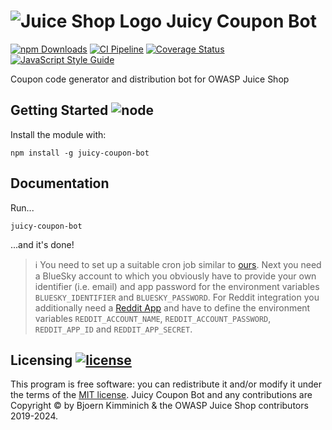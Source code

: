 # ![Juice Shop Logo](https://raw.githubusercontent.com/juice-shop/juicy-coupon-bot/master/JuicyCouponBot_8bit_Avatar.png) Juicy Coupon Bot

[![npm Downloads](https://img.shields.io/npm/dm/juicy-coupon-bot.svg)](https://www.npmjs.com/package/juicy-coupon-bot)
[![CI Pipeline](https://github.com/juice-shop/juicy-coupon-bot/actions/workflows/ci.yml/badge.svg)](https://github.com/juice-shop/juicy-coupon-bot/actions/workflows/ci.yml)
[![Coverage Status](https://coveralls.io/repos/github/juice-shop/juicy-coupon-bot/badge.svg?branch=master)](https://coveralls.io/github/juice-shop/juicy-coupon-bot?branch=master)
[![JavaScript Style Guide](https://img.shields.io/badge/code%20style-standard-brightgreen.svg)](http://standardjs.com/)

Coupon code generator and distribution bot for OWASP Juice Shop

## Getting Started ![node](https://img.shields.io/node/v/juicy-coupon-bot.svg)

Install the module with:

```
npm install -g juicy-coupon-bot
```

## Documentation

Run...

```
juicy-coupon-bot
```

...and it's done!

> :information_source: You need to set up a suitable cron job similar to
> [ours](https://github.com/juice-shop/juicy-coupon-bot/actions?query=workflow%3A%22Monthly+Coupon+Distribution%22).
> Next you need a BlueSky account
> to which you obviously have to provide your own identifier (i.e. email) and app password for
> the environment variables `BLUESKY_IDENTIFIER` and
> `BLUESKY_PASSWORD`. For Reddit integration you additionally
> need a [Reddit App](https://www.reddit.com/prefs/apps) and have to
> define the environment variables `REDDIT_ACCOUNT_NAME`,
> `REDDIT_ACCOUNT_PASSWORD`, `REDDIT_APP_ID` and `REDDIT_APP_SECRET`.

## Licensing [![license](https://img.shields.io/github/license/juice-shop/juicy-coupon-bot.svg)](LICENSE)

This program is free software: you can redistribute it and/or modify it
under the terms of the [MIT license](LICENSE). Juicy Coupon Bot and any
contributions are Copyright © by Bjoern Kimminich & the OWASP Juice Shop
contributors 2019-2024.
